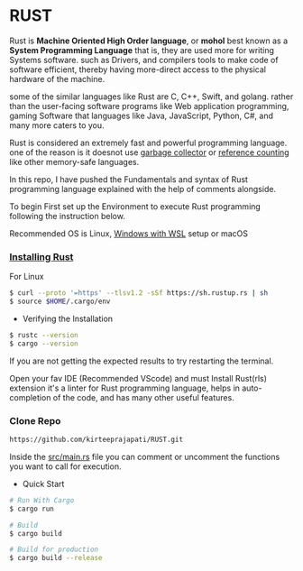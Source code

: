 # RUST
Rust is **Machine Oriented High Order language**, or **mohol** best known as a **System Programming Language** that is, they are used more for writing Systems software. such as Drivers, and compilers tools to make code of software efficient, thereby having more-direct access to the physical hardware of the machine.

some of the similar languages like Rust are C, C++, Swift, and golang. rather than the user-facing software programs like Web application programming, gaming Software that languages like Java, JavaScript, Python, C#, and many more caters to you.

Rust is considered an extremely fast and powerful programming language. one of the reason is it doesnot use [garbage collector](https://en.wikipedia.org/wiki/Garbage_collection_(computer_science)) or [reference counting](https://en.wikipedia.org/wiki/Reference_counting) like other memory-safe languages.

In this repo, I have pushed the Fundamentals and syntax of Rust programming language explained with the help of comments alongside.

To begin First set up the Environment to execute Rust programming following the instruction below.

Recommended OS is Linux, [Windows with WSL](https://docs.microsoft.com/en-us/windows/wsl/install) setup or macOS

### [Installing Rust](https://www.rust-lang.org/learn/get-started)
For Linux
```bash 
$ curl --proto '=https' --tlsv1.2 -sSf https://sh.rustup.rs | sh
$ source $HOME/.cargo/env
```

- Verifying the Installation
```bash
$ rustc --version
$ cargo --version
```
If you are not getting the expected results to try restarting the terminal.

Open your fav IDE (Recommended VScode) and must Install Rust(rls) extension it's a linter for Rust programming language, helps in auto-completion of the code, and has many other useful features.

### Clone Repo

```bash
https://github.com/kirteeprajapati/RUST.git
```
Inside the [src/main.rs](https://github.com/kirteeprajapati/RUST/blob/main/src/main.rs) file you can comment or uncomment the functions you want to call for execution.

- Quick Start 

```bash 
# Run With Cargo
$ cargo run

# Build
$ cargo build

# Build for production
$ cargo build --release
```


